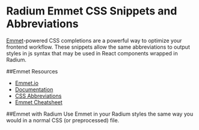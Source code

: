 # Radium Emmet CSS Snippets and Abbreviations
[Emmet](http://emmet.io/)-powered CSS completions are a powerful way to optimize your frontend workflow. These snippets allow the same abbreviations to output styles in js syntax that may be used in React components wrapped in Radium.

##Emmet Resources
* [Emmet.io](http://emmet.io/)
* [Documentation](http://docs.emmet.io/)
* [CSS Abbreviations](http://docs.emmet.io/css-abbreviations/)
* [Emmet Cheatsheet](http://docs.emmet.io/cheat-sheet/)

##Emmet with Radium
Use Emmet in your Radium styles the same way you would in a normal CSS (or preprocessed) file.